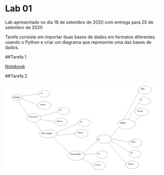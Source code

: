 # Lab 01

Lab apresentado no dia 18 de setembro de 2020 com entrega para 25 de setembro de 2020

Tarefa consiste em importar duas bases de dados em formatos diferentes usando o Python e criar um diagrama que represente uma das bases de dados.

##Tarefa 1 

  [Notebook](notebooks/data-api-python.ipynb)
  
##Tarefa 2

  ![Diagrama Tarefa 2](images/Diagrama.png)
